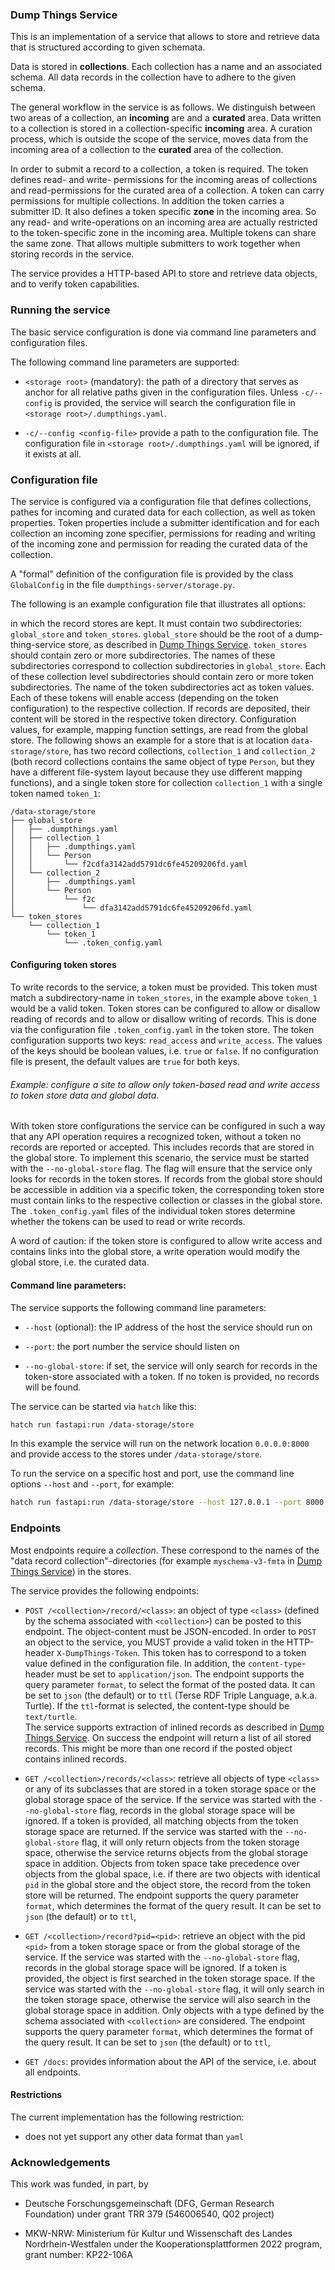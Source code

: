 
### Dump Things Service

This is an implementation of a service that allows to store and retrieve data that is structured according to given schemata.

Data is stored in **collections**.
Each collection has a name and an associated schema.
All data records in the collection have to adhere to the given schema.

The general workflow in the service is as follows.
We distinguish between two areas of a collection, an **incoming** are and a **curated** area.
Data written to a collection is stored in a collection-specific **incoming** area.
A curation process, which is outside the scope of the service, moves data from the incoming area of a collection to the **curated** area of the collection.

In order to submit a record to a collection, a token is required.
The token defines read- and write- permissions for the incoming areas of collections and read-permissions for the curated area of a collection.
A token can carry permissions for multiple collections.
In addition the token carries a submitter ID.
It also defines a token specific **zone** in the incoming area.
So any read- and write-operations on an incoming area are actually restricted to the token-specific zone in the incoming area.
Multiple tokens can share the same zone.
That allows multiple submitters to work together when storing records in the service.

The service provides a HTTP-based API to store and retrieve data objects, and to verify token capabilities.


### Running the service

The basic service configuration is done via command line parameters and configuration files.

The following command line parameters are supported:

- `<storage root>` (mandatory): the path of a directory that serves as anchor for all relative paths given in the configuration files. Unless `-c/--config` is provided, the service will search the configuration file in `<storage root>/.dumpthings.yaml`.

- `-c/--config <config-file>` provide a path to the configuration file. The configuration file in `<storage root>/.dumpthings.yaml` will be ignored, if it exists at all.

### Configuration file

The service is configured via a configuration file that defines collections, pathes for incoming and curated data for each collection, as well as token properties.
Token properties include a submitter identification and for each collection an incoming zone specifier, permissions for reading and writing of the incoming zone and permission for reading the curated data of the collection.

A "formal" definition of the configuration file is provided by the class `GlobalConfig` in the file `dumpthings-server/storage.py`.

The following is an example configuration file that illustrates all options:





in which the record stores are kept. It must contain two subdirectories: `global_store` and `token_stores`.
 `global_store` should be the root of a dump-thing-service store, as described in [Dump Things Service](https://concepts.datalad.org/dump-things).
 `token_stores` should contain zero or more subdirectories.
 The names of these subdirectories correspond to collection subdirectories in `global_store`.
 Each of these collection level subdirectories should contain zero or more token subdirectories.
 The name of the token subdirectories act as token values.
 Each of these tokens will enable access (depending on the token configuration) to the respective collection.
 If records are deposited, their content will be stored in the respective token directory.
 Configuration values, for example, mapping function settings, are read from the global store.
 The following shows an example for a store that is at location `data-storage/store`,
 has two record collections, `collection_1` and `collection_2`  (both record collections contains the same object of type `Person`, but they have a different file-system layout because they use different mapping functions), and a single token store for
 collection `collection_1` with a single token named `token_1`:

```
/data-storage/store
├── global_store
│   ├── .dumpthings.yaml
│   ├── collection_1
│   │   ├── .dumpthings.yaml
│   │   └── Person
│   │       └── f2cdfa3142add5791dc6fe45209206fd.yaml
│   └── collection_2
│       ├── .dumpthings.yaml
│       └── Person
│           └── f2c
│               └── dfa3142add5791dc6fe45209206fd.yaml
└── token_stores
    └── collection_1
        └── token_1
            └── .token_config.yaml
```

#### Configuring token stores

To write records to the service, a token must be provided.
This token must match a subdirectory-name in `token_stores`, in the example above `token_1` would be a valid token.
Token stores can be configured to allow or disallow reading of records and to allow or disallow writing of records.
This is done via the configuration file `.token_config.yaml` in the token store.
The token configuration supports two keys: `read_access` and `write_access`.
The values of the keys should be boolean values, i.e. `true` or `false`.
If no configuration file is present, the default values are `true` for both keys.


###### Example: configure a site to allow only token-based read and write access to token store data and global data.

With token store configurations the service can be configured in such a way that any API operation requires a recognized token, without a token no records are reported or accepted.
This includes records that are stored in the global store.
To implement this scenario, the service must be started with the `--no-global-store` flag.
The flag will ensure that the service only looks for records in the token stores.
If records from the global store should be accessible in addition via a specific token, the corresponding token store must contain links to the respective collection or classes in the global store.
The `.token_config.yaml` files of the individual token stores determine whether the tokens can be used to read or write records.

A word of caution: if the token store is configured to allow write access and contains links into the global store, a write operation would modify the global store, i.e. the curated data.



#### Command line parameters:

The service supports the following command line parameters:

- `--host` (optional): the IP address of the host the service should run on


- `--port`: the port number the service should listen on


- `--no-global-store`: if set, the service will only search for records in the token-store associated with a token. If no token is provided, no records will be found.

The service can be started via `hatch` like this:

```bash
hatch run fastapi:run /data-storage/store
```
In this example the service will run on the network location `0.0.0.0:8000` and provide access to the stores under `/data-storage/store`.

To run the service on a specific host and port, use the command line options `--host` and `--port`, for example:

```bash
hatch run fastapi:run /data-storage/store --host 127.0.0.1 --port 8000
```

### Endpoints

Most endpoints require a *collection*. These correspond to the names of the "data record collection"-directories (for example `myschema-v3-fmta` in [Dump Things Service](https://concepts.datalad.org/dump-things/)) in the stores.

The service provides the following endpoints:

- `POST /<collection>/record/<class>`: an object of type `<class>` (defined by the schema associated with `<collection>`) can be posted to this endpoint.
 The object-content must be JSON-encoded.
 In order to `POST` an object to the service, you MUST provide a valid token in the HTTP-header `X-DumpThings-Token`. This token has to correspond to a token value defined in the configuration file.
 In addition, the `content-type`-header must be set to `application/json`.
 The endpoint supports the query parameter `format`, to select the format of the posted data.
 It can be set to `json` (the default) or to `ttl` (Terse RDF Triple Language, a.k.a. Turtle).
 If the `ttl`-format is selected, the content-type should be `text/turtle`.  
 The service supports extraction of inlined records as described in [Dump Things Service](https://concepts.datalad.org/dump-things/).
 On success the endpoint will return a list of all stored records.
 This might be more than one record if the posted object contains inlined records.
  
- `GET /<collection>/records/<class>`: retrieve all objects of type `<class>` or any of its subclasses that are stored in a token storage space or the global storage space of the service.
 If the service was started with the `--no-global-store` flag, records in the global storage space will be ignored. 
 If a token is provided, all matching objects from the token storage space are returned.
  If the service was started with the `--no-global-store` flag, it will only return objects from the token storage space, otherwise the service returns objects from the global storage space in addition.
 Objects from token space take precedence over objects from the global space, i.e. if there are two objects with identical `pid` in the global store and the object store, the record from the token store will be returned.
 The endpoint supports the query parameter `format`, which determines the format of the query result.
 It can be set to `json` (the default) or to `ttl`,


- `GET /<collection>/record?pid=<pid>`: retrieve an object with the pid `<pid>` from a token storage space or from the global storage of the service.
  If the service was started with the `--no-global-store` flag, records in the global storage space will be  ignored.
  If a token is provided, the object is first searched in the token storage space.
  If the service was started with the `--no-global-store` flag, it will only search in the token storage space, otherwise the service will also search in the global storage space in addition.
  Only objects with a type defined by the schema associated with `<collection>` are considered.
  The endpoint supports the query parameter `format`, which determines the format of the query result.
  It can be set to `json` (the default) or to `ttl`,


- `GET /docs`: provides information about the API of the service, i.e. about all endpoints.


#### Restrictions

The current implementation has the following restriction:

- does not yet support any other data format than `yaml`


### Acknowledgements

This work was funded, in part, by

- Deutsche Forschungsgemeinschaft (DFG, German Research Foundation) under grant TRR 379 (546006540, Q02 project)


- MKW-NRW: Ministerium für Kultur und Wissenschaft des Landes Nordrhein-Westfalen under the Kooperationsplattformen 2022 program, grant number: KP22-106A
